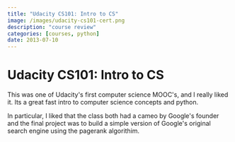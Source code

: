 ```yaml
---
title: "Udacity CS101: Intro to CS"
image: /images/udacity-cs101-cert.png
description: "course review"
categories: [courses, python]
date: 2013-07-10
---
```


# Udacity CS101: Intro to CS

This was one of Udacity's first computer science MOOC's, and I really liked it. Its a great fast intro to computer science concepts and python.

In particular, I liked that the class both had a cameo by Google's founder and the final project was to build a simple version of Google's original search engine using the pagerank algorithim.


